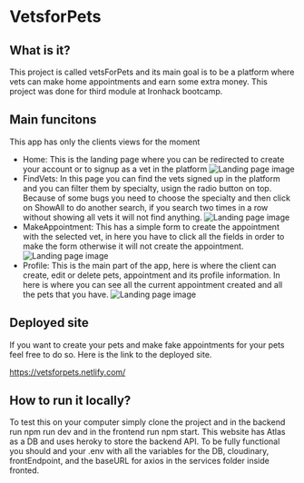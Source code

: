 # VetsforPets
## What is it?
This project is called vetsForPets and its main goal is to be a platform where vets can make home appointments and earn some extra money. This project was done for third module at Ironhack bootcamp. 

## Main funcitons
This app has only the clients views for the moment
- Home: This is the landing page where you can be redirected to create your account or to signup as a vet in the platform
![Landing page image](https://res.cloudinary.com/dxxdamndt/image/upload/v1583877591/Screen_Shot_2020-03-10_at_3.59.37_PM_bbfpdm.png)
- FindVets: In this page you can find the vets signed up in the platform and you can filter them by specialty, usign the radio button on top. Because of some bugs you need to choose the specialty and then click on ShowAll to do another search, if you search two times in a row without showing all vets it will not find anything.
![Landing page image](https://res.cloudinary.com/dxxdamndt/image/upload/v1583878099/Screen_Shot_2020-03-10_at_4.04.14_PM_lmjtkk.png)
- MakeAppointment: This has a simple form to create the appointment with the selected vet, in here you have to click all the fields in order to make the form otherwise it will not create the appointment.
![Landing page image](https://res.cloudinary.com/dxxdamndt/image/upload/v1583878204/Screen_Shot_2020-03-10_at_4.09.52_PM_maa7pj.png)
- Profile: This is the main part of the app, here is where the client can create, edit or delete pets, appointment and its profile information. In here is where you can see all the current appointment created and all the pets that you have.
![Landing page image](https://res.cloudinary.com/dxxdamndt/image/upload/v1583878640/Screen_Shot_2020-03-10_at_4.17.04_PM_gml1os.png) 
 
## Deployed site
If you want to create your pets and make fake appointments for your pets feel free to do so. Here is the link to the deployed site.

https://vetsforpets.netlify.com/

## How to run it locally?
To test this on your computer simply clone the project and in the backend run npm run dev and in the frontend run npm start.
This website has Atlas as a DB and uses heroky to store the backend API. To be fully functional you should and your .env with all the variables for the DB, cloudinary, frontEndpoint, and the baseURL for axios in the services folder inside fronted.
